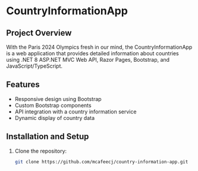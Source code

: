 # CountryInformationApp

## Project Overview
With the Paris 2024 Olympics fresh in our mind, the CountryInformationApp is a web application that provides detailed information about countries using .NET 8 ASP.NET MVC Web API, Razor Pages, Bootstrap, and JavaScript/TypeScript.

## Features
- Responsive design using Bootstrap
- Custom Bootstrap components
- API integration with a country information service
- Dynamic display of country data

## Installation and Setup
1. Clone the repository:
   ```bash
   git clone https://github.com/mcafeecj/country-information-app.git

